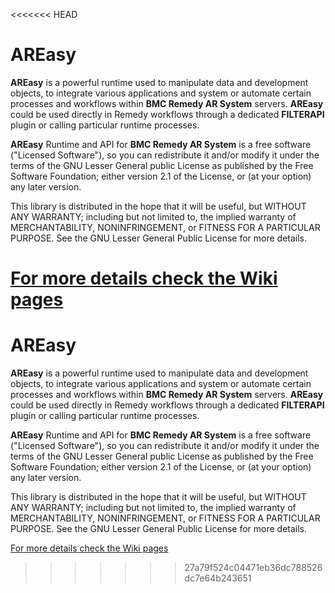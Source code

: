 <<<<<<< HEAD
# AREasy

**AREasy** is a powerful runtime used to manipulate data and development objects, to integrate
various applications and system or automate certain processes and workflows within
**BMC Remedy AR System** servers. **AREasy** could be used directly in Remedy workflows 
through a dedicated **FILTERAPI** plugin or calling particular runtime processes.

**AREasy** Runtime and API for **BMC Remedy AR System** is a free software ("Licensed Software"), 
so you can redistribute it and/or modify it under the terms of the GNU Lesser General public
License as published by the Free Software Foundation; either version 2.1 of the License,
or (at your option) any later version.

This library is distributed in the hope that it will be useful, but WITHOUT ANY WARRANTY;
including but not limited to, the implied warranty of MERCHANTABILITY, NONINFRINGEMENT,
or FITNESS FOR A PARTICULAR PURPOSE. See the GNU Lesser General Public License for more details.

[For more details check the Wiki pages](https://github.com/stefandmn/AREasy/wiki)
=======
# AREasy

**AREasy** is a powerful runtime used to manipulate data and development objects, to integrate
various applications and system or automate certain processes and workflows within
**BMC Remedy AR System** servers. **AREasy** could be used directly in Remedy workflows 
through a dedicated **FILTERAPI** plugin or calling particular runtime processes.

**AREasy** Runtime and API for **BMC Remedy AR System** is a free software ("Licensed Software"), 
so you can redistribute it and/or modify it under the terms of the GNU Lesser General public
License as published by the Free Software Foundation; either version 2.1 of the License,
or (at your option) any later version.

This library is distributed in the hope that it will be useful, but WITHOUT ANY WARRANTY;
including but not limited to, the implied warranty of MERCHANTABILITY, NONINFRINGEMENT,
or FITNESS FOR A PARTICULAR PURPOSE. See the GNU Lesser General Public License for more details.

[For more details check the Wiki pages](https://github.com/stefandmn/AREasy/wiki)
>>>>>>> 27a79f524c04471eb36dc788526dc7e64b243651
